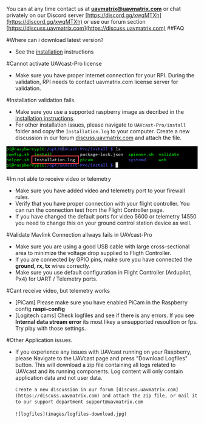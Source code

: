 You can at any time contact us at **uavmatrix@uavmatrix.com** or chat privately on our Discord server [https://discord.gg/xwqMTXh](https://discord.gg/xwqMTXh) or use our forum section
[https://discuss.uavmatrix.com](https://discuss.uavmatrix.com)
##FAQ

#Where can i download latest version?

- See the [installation](/installation) instructions

#Cannot activate UAVcast-Pro license

- Make sure you have proper internet connection for your RPI. During the validation, RPI needs to contact uavmatrix.com license server for validation.

#Installation validation fails.

- Make sure you use a supported raspberry image as decribed in the [installation instructions](/installation/#raspberry-pi-image).
- For other installation issues, please navigate to `UAVcast-Pro/install` folder and copy the `Installation.log` to your computer.
  Create a new discussion in our forum [discuss.uavmatrix.com](https://discuss.uavmatrix.com) and attach the file.

![logfiles](images/install-logfile.jpg)

#Im not able to receive video or telemetry

- Make sure you have added video and telemetry port to your firewall rules.
- Verify that you have proper connection with your flight controller. You can run the connection test from the Flight Controller page.
- If you have changed the default ports for video 5600 or telemetry 14550 you need to change this on your ground control station device as well.

#Validate Mavlink Connection allways fails in UAVcast-Pro

- Make sure you are using a good USB cable with large cross-sectional area to minimize the voltage drop supplied to Fligth Controller.
- If you are connected by GPIO pins, make sure you have connected the **ground, rx, tx** wires correctly.
- Make sure you use default configuration in Flight Controller (Ardupilot, Px4) for UART / Telemetry ports.

#Cant receive video, but telemetry works

- [PiCam] Please make sure you have enabled PiCam in the Raspberry config **raspi-config**
- [Logitech cams] Check logfiles and see if there is any errors. If you see **Internal data stream error** its most likey a unsupported resoultion or fps. Try play with those settings.

#Other Application issues.

- If you experience any issues with UAVcast running on your Raspberry, please Navigate to the UAVcast page and
  press "Download Logfiles" button. This will download a zip file containing all logs related to UAVcast and its running components.
  Log content will only contain application data and not user data.

      Create a new discussion in our forum [discuss.uavmatrix.com](https://discuss.uavmatrix.com) and attach the zip file, or mail it to our support department support@uavmatrix.com

      ![logfiles](images/logfiles-download.jpg)
